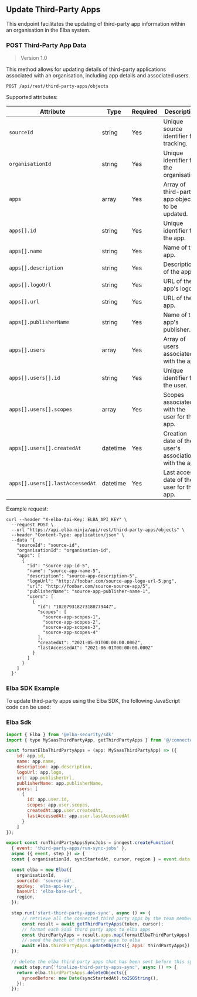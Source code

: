 ## Update Third-Party Apps
This endpoint facilitates the updating of third-party app information within an organisation in the Elba system.

### POST Third-Party App Data

> Version 1.0

This method allows for updating details of third-party applications associated with an organisation, including app details and associated users.

```plaintext
POST /api/rest/third-party-apps/objects
```

Supported attributes:

| Attribute                | Type     | Required | Description                                             |
|--------------------------|----------|----------|---------------------------------------------------------|
| `sourceId`               | string   | Yes      | Unique source identifier for tracking.                  |
| `organisationId`         | string   | Yes      | Unique identifier for the organisation.                 |
| `apps`                   | array    | Yes      | Array of third-party app objects to be updated.         |
| `apps[].id`              | string   | Yes      | Unique identifier for the app.                          |
| `apps[].name`            | string   | Yes      | Name of the app.                                        |
| `apps[].description`     | string   | Yes      | Description of the app.                                 |
| `apps[].logoUrl`         | string   | Yes      | URL of the app's logo.                                  |
| `apps[].url`             | string   | Yes      | URL of the app.                                         |
| `apps[].publisherName`   | string   | Yes      | Name of the app's publisher.                            |
| `apps[].users`           | array    | Yes      | Array of users associated with the app.                 |
| `apps[].users[].id`      | string   | Yes      | Unique identifier for the user.                         |
| `apps[].users[].scopes`  | array    | Yes      | Scopes associated with the user for this app.           |
| `apps[].users[].createdAt`| datetime| Yes      | Creation date of the user's association with the app.   |
| `apps[].users[].lastAccessedAt`| datetime | Yes | Last access date of the user for this app.             |

Example request:

```shell
curl --header "X-elba-Api-Key: ELBA_API_KEY" \
  --request POST \
  --url "https://api.elba.ninja/api/rest/third-party-apps/objects" \
  --header "Content-Type: application/json" \
  --data '{
    "sourceId": "source-id",
    "organisationId": "organisation-id",
    "apps": [
      {
        "id": "source-app-id-5",
        "name": "source-app-name-5",
        "description": "source-app-description-5",
        "logoUrl": "http://foobar.com/source-app-logo-url-5.png",
        "url": "http://foobar.com/source-source-app/5",
        "publisherName": "source-app-publisher-name-1",
        "users": [
          {
            "id": "102079318273180779447",
            "scopes": [
              "source-app-scopes-1",
              "source-app-scopes-2",
              "source-app-scopes-3",
              "source-app-scopes-4"
            ],
            "createdAt": "2021-05-01T00:00:00.000Z",
            "lastAccessedAt": "2021-06-01T00:00:00.000Z"
          }
        ]
      }
    ]
  }'
```

### Elba SDK Example

To update third-party apps using the Elba SDK, the following JavaScript code can be used:

### Elba Sdk
```javascript
import { Elba } from '@elba-security/sdk'
import { type MySaasThirdPartyApp, getThirdPartyApps } from '@/connectors/third-party-apps';

const formatElbaThirdPartyApps = (app: MySaasThirdPartyApp) => ({
    id: app.id,
    name: app.name,
    description: app.description,
    logoUrl: app.logo,
    url: app.publisherUrl,
    publisherName: app.publisherName,
    users: [
      {
        id: app.user.id,
        scopes: app.user.scopes,
        createdAt:app.user.createdAt,
        lastAccessedAt: app.user.lastAccessedAt
      }
    ]
});

export const runThirdPartyAppsSyncJobs = inngest.createFunction(
  { event: 'third-party-apps/run-sync-jobs' },
  async ({ event, step }) => {
  const { organisationId, syncStartedAt, cursor, region } = event.data;

  const elba = new Elba({
    organisationId,
    sourceId: 'source-id',
    apiKey: 'elba-api-key',
    baseUrl: 'elba-base-url',
    region,
  });

  step.run('start-third-party-apps-sync', async () => {
      // retrieve all the connected third party apps by the team members
      const result = await getThirdPartyApps(token, cursor);
      // format each SaaS third party apps to elba apps
      const thirdPartyApps = result.apps.map(formatElbaThirdPartyApps);
      // send the batch of third party apps to elba
      await elba.thirdPartyApps.updateObjects({ apps: thirdPartyApps});
  });

  // delete the elba third party apps that has been sent before this sync
   await step.run('finalize-third-party-apps-sync', async () => {
    return elba.thirdPartyApps.deleteObjects({
      syncedBefore: new Date(syncStartedAt).toISOString(),
    });
  });

  ```
